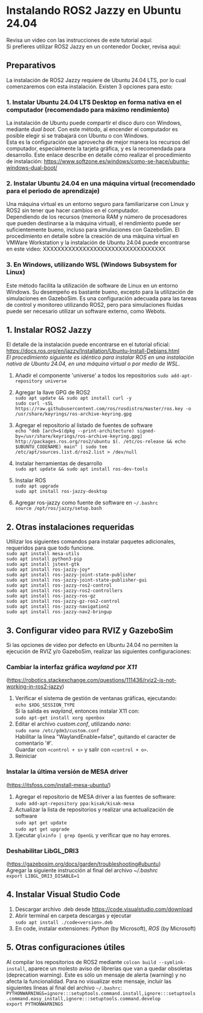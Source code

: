 # Instalando ROS2 Jazzy en Ubuntu 24.04

Revisa un video con las instrucciones de este tutorial aquí:   
Si prefieres utilizar ROS2 Jazzy en un contenedor Docker, revisa aquí:   

## Preparativos
La instalación de ROS2 Jazzy requiere de Ubuntu 24.04 LTS, por lo cual comenzaremos con esta instalación. Existen 3 opciones para esto:

### 1. Instalar Ubuntu 24.04 LTS Desktop en forma nativa en el computador (recomendado para máximo rendimiento)
La instalación de Ubuntu puede compartir el disco duro con Windows, mediante *dual boot*.   Con este método, al encender el computador es posible elegir si se trabajará con Ubuntu o con Windows.      
Esta es la configuración que aprovecha de mejor manera los recursos del computador, especialmente la tarjeta gráfica, y es la recomendada para desarrollo.
Este enlace describe en detalle cómo realizar el procedimiento de instalación: https://www.softzone.es/windows/como-se-hace/ubuntu-windows-dual-boot/

### 2. Instalar Ubuntu 24.04 en una máquina virtual (recomendado para el periodo de aprendizaje)
Una máquina virtual es un entorno seguro para familiarizarse con Linux y ROS2 sin tener que hacer cambios en el computador.   
Dependiendo de los recursos (memoria RAM y número de procesadores que pueden destinarse a la máquina virtual), el rendimiento puede ser suficientemente bueno, incluso para simulaciones con GazeboSim.
El procedimiento en detalle sobre la creación de una máquina virtual en VMWare Workstation y la instalación de Ubuntu 24.04 puede encontrarse en este video:
XXXXXXXXXXXXXXXXXXXXXXXXXXXXXXXXXX   

### 3. En Windows, utilizando WSL (Windows Subsystem for Linux)
Este método facilita la utilización de software de Linux en un entorno Windows. Su desempeño es bastante bueno, excepto para la utilización de simulaciones en GazeboSim. Es una configuración adecuada para las tareas de control y monitoreo utilizando ROS2, pero para simulaciones fluidas puede ser necesario utilizar un software externo, como Webots.   


## 1. Instalar ROS2 Jazzy
El detalle de la instalación puede encontrarse en el tutorial oficial: https://docs.ros.org/en/jazzy/Installation/Ubuntu-Install-Debians.html   
*El procedimiento siguiente es idéntico para instalar ROS en una instalación nativa de Ubuntu 24.04, en una máquina virtual o por medio de WSL*.   
1. Añadir el componente 'universe' a todos los repositorios 
`sudo add-apt-repository universe`  

2. Agregar la llave GPG de ROS2  
`sudo apt update && sudo apt install curl -y`  
`sudo curl -sSL https://raw.githubusercontent.com/ros/rosdistro/master/ros.key -o /usr/share/keyrings/ros-archive-keyring.gpg`

3. Agregar el repositorio al listado de fuentes de software  
`echo "deb [arch=$(dpkg --print-architecture) signed-by=/usr/share/keyrings/ros-archive-keyring.gpg] http://packages.ros.org/ros2/ubuntu $(. /etc/os-release && echo $UBUNTU_CODENAME) main" | sudo tee /etc/apt/sources.list.d/ros2.list > /dev/null`

4. Instalar herramientas de desarrollo  
`sudo apt update && sudo apt install ros-dev-tools`

5. Instalar ROS  
`sudo apt upgrade`  
`sudo apt install ros-jazzy-desktop`  

6. Agregar ros-jazzy como fuente de software en `~/.bashrc`  
`source /opt/ros/jazzy/setup.bash`  

## 2. Otras instalaciones requeridas
Utilizar los siguientes comandos para instalar paquetes adicionales, requeridos para que todo funcione.  
    `sudo apt install mesa-utils`  
    `sudo apt install python3-pip`  
    `sudo apt install jstest-gtk`   
    `sudo apt install ros-jazzy-joy*`  
    `sudo apt install ros-jazzy-joint-state-publisher`  
    `sudo apt install ros-jazzy-joint-state-publisher-gui`  
    `sudo apt install ros-jazzy-ros2-control`  
    `sudo apt install ros-jazzy-ros2-controllers`  
    `sudo apt install ros-jazzy-ros-gz`  
    `sudo apt install ros-jazzy-gz-ros2-control `  
    `sudo apt install ros-jazzy-navigation2`  
    `sudo apt install ros-jazzy-nav2-bringup`  

## 3. Configurar video para RVIZ y GazeboSim
Si las opciones de video por defecto en Ubuntu 24.04 no permiten la ejecución de RVIZ y/o GazeboSim, realizar las siguientes configuraciones:  
### Cambiar la interfaz gráfica *wayland* por *X11*  
(https://robotics.stackexchange.com/questions/111436/rviz2-is-not-working-in-ros2-jazzy)  
1. Verificar el sistema de gestión de ventanas gráficas, ejecutando:   
    `echo $XDG_SESSION_TYPE`   
   Si la salida es *wayland*, entonces instalar X11 con:   
     `sudo apt-get install xorg openbox`
3. Editar el archivo *custom.conf*, utilizando *nano*:   
     `sudo nano /etc/gdm3/custom.conf`   
   Habilitar la línea "WaylandEnable=false", quitando el caracter de comentario '#'.   
   Guardar con `<control + s>` y salir con `<control + o>`.
4. Reiniciar

### Instalar la última versión de MESA driver
(https://itsfoss.com/install-mesa-ubuntu/)
1. Agregar el repositorio de MESA driver a las fuentes de software:   
   `sudo add-apt-repository ppa:kisak/kisak-mesa`
2. Actualizar la lista de repositorios y realizar una actualización de software   
   `sudo apt get update`  
   `sudo apt get upgrade`  
3. Ejecutar `glxinfo | grep OpenGL` y verificar que no hay errores.

### Deshabilitar LibGL_DRI3
(https://gazebosim.org/docs/garden/troubleshooting#ubuntu)  
Agregar la siguiente instrucción al final del archivo *~/.bashrc*    
        `export LIBGL_DRI3_DISABLE=1`

## 4. Instalar Visual Studio Code
1. Descargar archivo .deb desde https://code.visualstudio.com/download  
2. Abrir terminal en carpeta descargas y ejecutar   
       `sudo apt install ./code<version>.deb`
4. En code, instalar extensiones: *Python* (by Microsoft), *ROS* (by Microsoft)

## 5. Otras configuraciones útiles
Al compilar los repositorios de ROS2 mediante `colcon build --symlink-install`, aparece un molesto aviso de librerías que van a quedar obsoletas (deprecation warning). Este es sólo un mensaje de alerta (warning) y no afecta la funcionalidad. Para no visualizar este mensaje, incluir las siguientes líneas al final del archivo `~/.bashrc`:  
    `PYTHONWARNINGS=ignore:::setuptools.command.install,ignore:::setuptools.command.easy_install,ignore:::setuptools.command.develop`   
    `export PYTHONWARNINGS`

